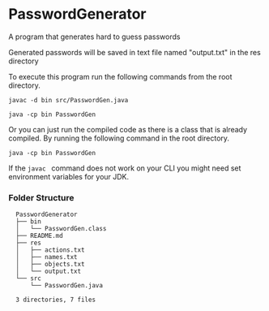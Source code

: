 # PasswordGenerator
A program that generates hard to guess passwords

Generated passwords will be saved in text file named "output.txt" in the res directory

To execute this program run the following commands from the root directory.

```
javac -d bin src/PasswordGen.java

java -cp bin PasswordGen

```
Or you can just run the compiled code as there is a class that is already compiled. By running the following command in the root directory.
```
java -cp bin PasswordGen
```

If the ```javac ``` command does not work on your CLI you might need set environment variables for your JDK.

### Folder Structure

      PasswordGenerator
      ├── bin
      │   └── PasswordGen.class
      ├── README.md
      ├── res
      │   ├── actions.txt
      │   ├── names.txt
      │   ├── objects.txt
      │   └── output.txt
      └── src
          └── PasswordGen.java

      3 directories, 7 files

